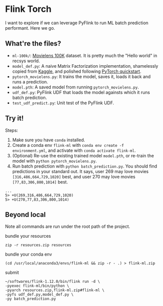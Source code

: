 # Flink Torch

I want to explore if we can leverage PyFlink to run ML batch prediction performant. Here we go.

## What're the files?

- `ml-100k/`: [Movielens 100K](https://grouplens.org/datasets/movielens/100k/) dataset. It is pretty much the "Hello world" in recsys world.
- `model_def.py`: A naive Matrix Factorization implementation, shamelessly copied from [Kaggle](https://www.kaggle.com/shihabshahriar/pytorch-movielens/data), and polished following [PyTorch quickstart](https://github.com/pytorch/tutorials/blob/master/beginner_source/basics/quickstart_tutorial.py).
- `pytorch_movielens.py`: It trains the model, saves it, loads it back and runs a prediction.
- `model.pth`: A saved model from running `pytorch_movielens.py`.
- `udf_def.py`: PyFlink UDF that loads the model againsts which it runs batch prediction.
- `test_udf_predict.py`: Unit test of the PyFlink UDF.

## Try it!

Steps:
1. Make sure you have `conda` installed.
1. Create a conda env `flink-ml` with `conda env create -f environment.yml`, and activate with `conda activate flink-ml`.
1. (Optional) Re-use the existing trained model `model.pth`, or re-train the model with `python pytorch_movielens.py`.
1. Run batch prediction with `python batch_prediction.py`. You should find predictions in your standard out. It says, user 269 may love movies `[316,486,664,729,1020]` best, and user 270 may love movies `[77,83,306,800,1014]` best.

```
...
5> +U(269,316,486,664,729,1020)
5> +U(270,77,83,306,800,1014)
```

## Beyond local

Note all commands are run under the root path of the project.

bundle your resources

```
zip -r resources.zip resources
```

bundle your conda env

```
(cd /usr/local/anaconda3/envs/flink-ml && zip -r - .) > flink-ml.zip
```

submit

```
~/softwares/flink-1.12.0/bin/flink run -d \
-pyexec flink-ml/bin/python \
-pyarch resources.zip,flink-ml.zip#flink-ml \
-pyfs udf_def.py,model_def.py \
-py batch_prediction.py
```
